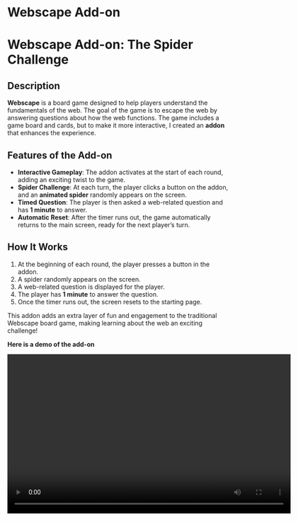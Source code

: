 # Webscape Add-on

# Webscape Add-on: The Spider Challenge

## Description
**Webscape** is a board game designed to help players understand the fundamentals of the web. The goal of the game is to escape the web by answering questions about how the web functions. The game includes a game board and cards, but to make it more interactive, I created an **addon** that enhances the experience.

## Features of the Add-on
- **Interactive Gameplay**: The addon activates at the start of each round, adding an exciting twist to the game.
- **Spider Challenge**: At each turn, the player clicks a button on the addon, and an **animated spider** randomly appears on the screen.
- **Timed Question**: The player is then asked a web-related question and has **1 minute** to answer. 
- **Automatic Reset**: After the timer runs out, the game automatically returns to the main screen, ready for the next player’s turn.

## How It Works
1. At the beginning of each round, the player presses a button in the addon.
2. A spider randomly appears on the screen.
3. A web-related question is displayed for the player.
4. The player has **1 minute** to answer the question.
5. Once the timer runs out, the screen resets to the starting page.

This addon adds an extra layer of fun and engagement to the traditional Webscape board game, making learning about the web an exciting challenge!

**Here is a demo of the add-on**
<br>

<video width="640" height="360" controls>
  <source src="webscape_demo.mp4" type="video/mp4">
  Your browser does not support the video tag.
</video>


